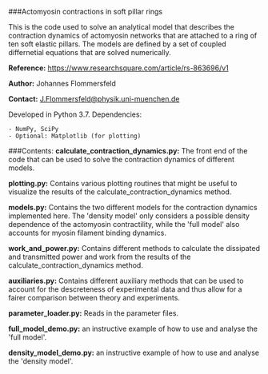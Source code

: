 ###Actomyosin contractions in soft pillar rings

This is the code used to solve an analytical model that describes the contraction dynamics of actomyosin networks that are attached to a ring of ten soft elastic pillars. The models are defined by a set of coupled differnetial equations that are solved numerically.

**Reference:** https://www.researchsquare.com/article/rs-863696/v1

**Author:** Johannes Flommersfeld

**Contact:** J.Flommersfeld@physik.uni-muenchen.de


Developed in Python 3.7. Dependencies:

    - NumPy, SciPy
    - Optional: Matplotlib (for plotting)

###Contents:
**calculate_contraction_dynamics.py:** The front end of the code that can be used to solve the contraction dynamics of different models.

**plotting.py:** Contains various plotting routines that might be useful to visualize the results of the calculate_contraction_dynamics method.

**models.py:** Contains the two different models for the contraction dynamics implemented here. The 'density model' only considers a possible density dependence of the actomyosin contractility, while the 'full model' also accounts for myosin filament binding dynamics.

**work_and_power.py:** Contains different methods to calculate the dissipated and transmitted power and work from the results of the calculate_contraction_dynamics method.  

**auxiliaries.py:** Contains different auxiliary methods that can be used to account for the descreteness of experimental data and thus allow for a fairer comparison between theory and experiments.

**parameter_loader.py:** Reads in the parameter files.

**full_model_demo.py:** an instructive example of how to use and analyse the 'full model'. 

**density_model_demo.py:** an instructive example of how to use and analyse the 'density model'.
 